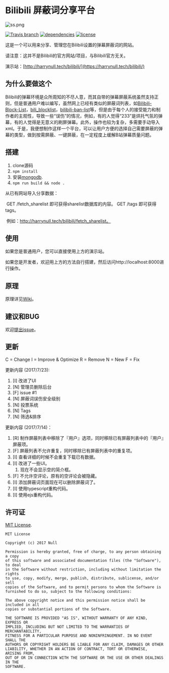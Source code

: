 # Bilibili 屏蔽词分享平台

![ss.png](https://ooo.0o0.ooo/2017/06/05/5934b6ae6e005.png)

[![Travis branch](https://img.shields.io/travis/abc612008/bilibili_blacklist/master.svg)](https://travis-ci.org/abc612008/bilibili_blacklist)
[![dependencies](https://david-dm.org/abc612008/bilibili_blacklist.svg)](https://david-dm.org/abc612008/bilibili_blacklist)
[![license](https://img.shields.io/github/license/abc612008/bilibili_blacklist.svg)](https://github.com/abc612008/bilibili_blacklist/blob/master/LICENSE)

这是一个可以用来分享、管理您在Bilibili设置的弹幕屏蔽词的网站。

请注意：这并不是Bilibili的官方网站/项目，与Bilibili官方无关。

演示站：[http://harrynull.tech/bilibili/](https://harrynull.tech/bilibili/)

## 为什么要做这个

Bilibili的弹幕环境是众所周知的不尽人意，而其自带的弹幕屏蔽系统虽然支持正则，但是普通用户难以编写，虽然网上已经有类似的屏蔽词列表，如[Bilibili-Block-List](https://github.com/jnxyp/Bilibili-Block-List)，[bili_blocklist](http://git.oschina.net/lbroot/bili_blocklist/)，[bilibili-ban-list](https://github.com/xmcp/bilibili-ban-list)等，但是由于每个人的接受能力和制作者的主观性，导致一些“误伤”的情况，例如，有的人觉得“233”是烘托气氛的弹幕，有的人觉得是无意义的刷屏弹幕。此外，操作也较为复杂，多需要手动导入xml。于是，我便想制作这样一个平台，可以让用户方便的选择自己需要屏蔽的弹幕的类型，做到按需屏蔽、一键屏蔽，在一定程度上缓解B站弹幕质量问题。

## 搭建

1. clone源码
2. ``npm install``
3. 安装[mongodb](https://www.mongodb.com/download-center?jmp=nav).
4. ``npm run build && node .``

从已有网站导入分享数据：

​	GET /fetch_sharelist 即可获得sharelist数据库的内容。
   GET /tags 即可获得tags。

​	例如：http://harrynull.tech/bilibili/fetch_sharelist。


## 使用

如果您是普通用户，您可以直接使用上方的演示站。

如果您是开发者，欢迎用上方的方法自行搭建，然后访问http://localhost:8000进行操作。

## 原理

原理详见[Wiki](https://github.com/abc612008/bilibili_blacklist/wiki)。

## 建议和BUG

欢迎[提出issue](https://github.com/abc612008/bilibili_blacklist/issues)。

## 更新

C = Change
I = Improve & Optimize
R = Remove
N = New
F = Fix

更新内容 (2017/7/23):
1. [I] 改进了UI
2. [N] 管理员删除后台
3. [F] issue #1
4. [N] 屏蔽词误伤安全级别
5. [N] 投票系统
6. [N] Tags
7. [N] 筛选&排序

更新内容 (2017/7/14)：

1. [R] 制作屏蔽列表中移除了『用户』选项，同时移除已有屏蔽列表中的『用户』屏蔽项。
2. [F] 屏蔽列表不允许重复，同时移除已有屏蔽列表中的重复项。
3. [I] 查看详细的时候不会重复下载已有数据。
4. [I] 改进了一些UI。
    1) 现在不会显示空的简介框。
5. [F] 不允许空评论，原有的空评论会被隐藏。
6. [I] 添加屏蔽词页面现在可以删除屏蔽词了。
7. [I] 使用typescript重构代码。
8. [I] 使用ejs重构代码。

## 许可证

[MIT License](https://github.com/abc612008/bilibili_blacklist/blob/master/LICENSE).

    MIT License

    Copyright (c) 2017 Null

    Permission is hereby granted, free of charge, to any person obtaining a copy
    of this software and associated documentation files (the "Software"), to deal
    in the Software without restriction, including without limitation the rights
    to use, copy, modify, merge, publish, distribute, sublicense, and/or sell
    copies of the Software, and to permit persons to whom the Software is
    furnished to do so, subject to the following conditions:

    The above copyright notice and this permission notice shall be included in all
    copies or substantial portions of the Software.

    THE SOFTWARE IS PROVIDED "AS IS", WITHOUT WARRANTY OF ANY KIND, EXPRESS OR
    IMPLIED, INCLUDING BUT NOT LIMITED TO THE WARRANTIES OF MERCHANTABILITY,
    FITNESS FOR A PARTICULAR PURPOSE AND NONINFRINGEMENT. IN NO EVENT SHALL THE
    AUTHORS OR COPYRIGHT HOLDERS BE LIABLE FOR ANY CLAIM, DAMAGES OR OTHER
    LIABILITY, WHETHER IN AN ACTION OF CONTRACT, TORT OR OTHERWISE, ARISING FROM,
    OUT OF OR IN CONNECTION WITH THE SOFTWARE OR THE USE OR OTHER DEALINGS IN THE
    SOFTWARE.
